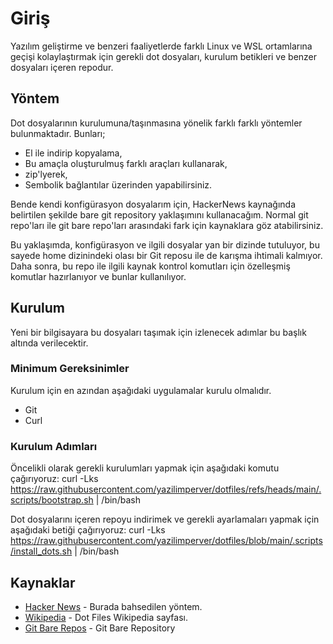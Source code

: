 # Giriş

Yazılım geliştirme ve benzeri faaliyetlerde farklı Linux ve WSL ortamlarına geçişi kolaylaştırmak için gerekli dot dosyaları, kurulum betikleri ve benzer dosyaları içeren repodur.

## Yöntem
Dot dosyalarının kurulumuna/taşınmasına yönelik farklı farklı yöntemler bulunmaktadır. Bunları;
* El ile indirip kopyalama,
* Bu amaçla oluşturulmuş farklı araçları kullanarak,
* zip'lyerek,
* Sembolik bağlantılar üzerinden yapabilirsiniz.

Bende kendi konfigürasyon dosyalarım için, HackerNews kaynağında belirtilen şekilde bare git repository yaklaşımını kullanacağım.
Normal git repo'ları ile git bare repo'ları arasındaki fark için kaynaklara göz atabilirsiniz.

Bu yaklaşımda, konfigürasyon ve ilgili dosyalar yan bir dizinde tutuluyor, bu sayede home dizinindeki olası bir Git reposu ile de karışma ihtimali kalmıyor. Daha sonra, bu repo ile ilgili kaynak kontrol komutları için özelleşmiş komutlar hazırlanıyor ve bunlar kullanılıyor.

## Kurulum
Yeni bir bilgisayara bu dosyaları taşımak için izlenecek adımlar bu başlık altında verilecektir.

### Minimum Gereksinimler
Kurulum için en azından aşağıdaki uygulamalar kurulu olmalıdır.
* Git
* Curl

### Kurulum Adımları
Öncelikli olarak gerekli kurulumları yapmak için aşağıdaki komutu çağırıyoruz:
curl -Lks https://raw.githubusercontent.com/yazilimperver/dotfiles/refs/heads/main/.scripts/bootstrap.sh | /bin/bash

Dot dosyalarını içeren repoyu indirimek ve gerekli ayarlamaları yapmak için aşağıdaki betiği çağırıyoruz:
curl -Lks https://raw.githubusercontent.com/yazilimperver/dotfiles/blob/main/.scripts/install_dots.sh | /bin/bash

## Kaynaklar
* [Hacker News](https://news.ycombinator.com/item?id=11070797) - Burada bahsedilen yöntem.
* [Wikipedia](https://en.wikipedia.org/wiki/Hidden_file_and_hidden_directory) - Dot Files Wikipedia sayfası.
* [Git Bare Repos](https://www.saintsjd.com/2011/01/what-is-a-bare-git-repository/) - Git Bare Repository
